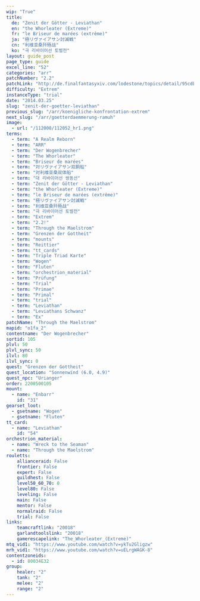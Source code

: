 ```yaml
---
wip: "True"
title:
  de: "Zenit der Götter - Leviathan"
  en: "the Whorleater (Extreme)"
  fr: "le Briseur de marées (extrême)"
  ja: "極リヴァイアサン討滅戦"
  cn: "利维亚桑歼殛战"
  ko: "극 리바이어선 토벌전"
layout: guide_post
page_type: guide
excel_line: "52"
categories: "arr"
patchNumber: "2.2"
patchLink: "http://de.finalfantasyxiv.com/lodestone/topics/detail/95cdb6ec9724e7d820c443b9a443fb8bf9190dc6"
difficulty: "Extrem"
instanceType: "trial"
date: "2014.03.25"
slug: "zenit-der-goetter-leviathan"
previous_slug: "/arr/koenigliche-konfrontation-extrem"
next_slug: "/arr/goetterdaemmerung-ramuh"
image:
  - url: "/112000/112052_hr1.png"
terms:
  - term: "A Realm Reborn"
  - term: "ARR"
  - term: "Der Wogenbrecher"
  - term: "The Whorleater"
  - term: "Briseur de marées"
  - term: "対リヴァイアサン双胴船"
  - term: "对利维亚桑双体船"
  - term: "대 리바이어선 쌍동선"
  - term: "Zenit der Götter - Leviathan"
  - term: "the Whorleater (Extreme)"
  - term: "le Briseur de marées (extrême)"
  - term: "極リヴァイアサン討滅戦"
  - term: "利维亚桑歼殛战"
  - term: "극 리바이어선 토벌전"
  - term: "Extrem"
  - term: "2.2!"
  - term: "Through the Maelstrom"
  - term: "Grenzen der Gottheit"
  - term: "mounts"
  - term: "Reittier"
  - term: "tt_cards"
  - term: "Triple Triad Karte"
  - term: "Wogen"
  - term: "Fluten"
  - term: "orchestrion_material"
  - term: "Prüfung"
  - term: "Trial"
  - term: "Primae"
  - term: "Primal"
  - term: "trial"
  - term: "Leviathan"
  - term: "Leviathans Schwanz"
  - term: "Ex"
patchName: "Through the Maelstrom"
mapid: "o1fa_2"
contentname: "Der Wogenbrecher"
sortid: 105
plvl: 50
plvl_sync: 50
ilvl: 80
ilvl_sync: 0
quest: "Grenzen der Gottheit"
quest_location: "Sonnenwind (6.0, 4.9)"
quest_npc: "Urianger"
order: 2200500105
mount:
  - name: "Enbarr"
    id: "31"
gearset_loot:
  - gsetname: "Wogen"
  - gsetname: "Fluten"
tt_card:
  - name: "Leviathan"
    id: "54"
orchestrion_material:
  - name: "Wreck to the Seaman"
  - name: "Through the Maelstrom"
rouletts:
    allianceraid: False
    frontier: False
    expert: False
    guildhest: False
    level50_60_70: 0
    level80: False
    leveling: False
    main: False
    mentor: False
    normalraid: False
    trial: False
links:
    teamcraftlink: "20018"
    garlandtoolslink: "20018"
    gamerescapelink: "The_Whorleater_(Extreme)"
mtq_vid1: "https://www.youtube.com/watch?v=ykTu2Gligzw"
mrh_vid1: "https://www.youtube.com/watch?v=uELrgWAGK-8"
contentzoneids:
  - id: 80034E32
group:
    healer: "2"
    tank: "2"
    melee: "2"
    range: "2"
---
```

